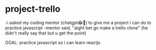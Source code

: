 # project-trello

-i asked my coding mentor (chatgpt😂🤖) to give me a project i can do to practice javascript
-mentor said, "aight bet go make a trello clone" (he didn't really say that but u get the point)

GOAL: practice javascript so i can learn reactjs
